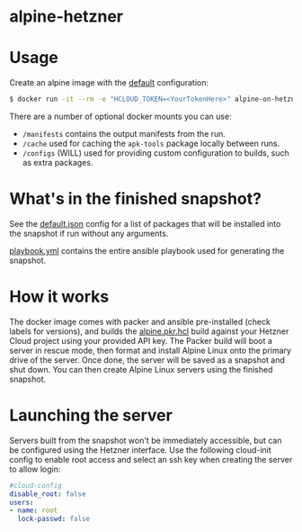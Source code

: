 # alpine-hetzner



# Usage
Create an alpine image with the [default](/default.json) configuration:
```bash
$ docker run -it --rm -e "HCLOUD_TOKEN=<YourTokenHere>" alpine-on-hetzner:latest
```

There are a number of optional docker mounts you can use:
* `/manifests` contains the output manifests from the run.
* `/cache` used for caching the `apk-tools` package locally between runs.
* `/configs` (WILL) used for providing custom configuration to builds, such as extra packages.

# What's in the finished snapshot?
See the [default.json](/default.json) config for a list of packages that will be installed into the snapshot if run without any arguments.

[playbook.yml](/playbook.yml) contains the entire ansible playbook used for generating the snapshot.

# How it works
The docker image comes with packer and ansible pre-installed (check labels for versions), and builds the [alpine.pkr.hcl](/alpine.pkr.hcl) build against your Hetzner Cloud project using your provided API key. The Packer build will boot a server in rescue mode, then format and install Alpine Linux onto the primary drive of the server. Once done, the server will be saved as a snapshot and shut down. You can then create Alpine Linux servers using the finished snapshot.


# Launching the server
Servers built from the snapshot won't be immediately accessible, but can be configured using the Hetzner interface. Use the following cloud-init config to enable root access and select an ssh key when creating the server to allow login:
```yaml
#cloud-config
disable_root: false
users:
- name: root
  lock-passwd: false
```